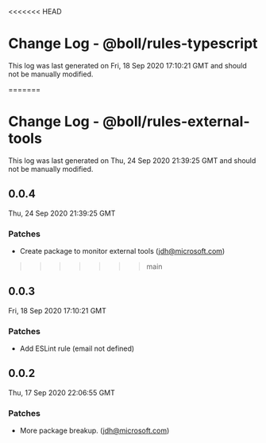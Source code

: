 <<<<<<< HEAD
# Change Log - @boll/rules-typescript

This log was last generated on Fri, 18 Sep 2020 17:10:21 GMT and should not be manually modified.

<!-- Start content -->

=======
# Change Log - @boll/rules-external-tools

This log was last generated on Thu, 24 Sep 2020 21:39:25 GMT and should not be manually modified.

<!-- Start content -->

## 0.0.4

Thu, 24 Sep 2020 21:39:25 GMT

### Patches

- Create package to monitor external tools (jdh@microsoft.com)

>>>>>>> main
## 0.0.3

Fri, 18 Sep 2020 17:10:21 GMT

### Patches

- Add ESLint rule (email not defined)

## 0.0.2

Thu, 17 Sep 2020 22:06:55 GMT

### Patches

- More package breakup. (jdh@microsoft.com)
